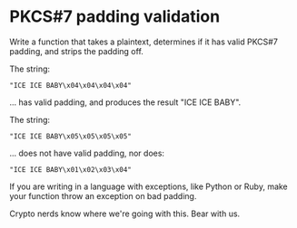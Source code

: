 
# PKCS#7 padding validation

Write a function that takes a plaintext, determines if it has valid PKCS#7 padding, and strips the padding off.

The string:
```
"ICE ICE BABY\x04\x04\x04\x04"
```
... has valid padding, and produces the result "ICE ICE BABY".

The string:
```
"ICE ICE BABY\x05\x05\x05\x05"
```
... does not have valid padding, nor does:
```
"ICE ICE BABY\x01\x02\x03\x04"
```
If you are writing in a language with exceptions, like Python or Ruby, make your function throw an exception on bad padding.

Crypto nerds know where we're going with this. Bear with us.
